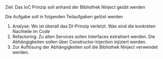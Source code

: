 Ziel: Das IoC Prinzip soll anhand der Bibliothek Ninject geübt werden

Die Aufgabe soll in folgenden Teilaufgaben gelöst werden
1. Analyse: Wo ist überall das DI-Prinzip verletzt. Was sind die konkreten Nachteile im Code
2. Refactoring: Zu allen Services sollen Interfaces extrahiert werden. Die Abhängigkeiten sollen über Constructor-Injection injiziert werden.
3. Zur Auflösung der Abhängigkeiten soll die Bibliothek Ninject verwendet werden.
